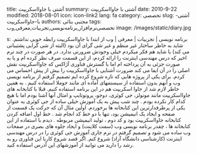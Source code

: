 title: آشتی با جاوااسکریپت
summary: آشتی با جاوااسکریپت
date: 2010-9-22
modified: 2018-08-01
icon:  icon-link2
lang: fa
category: تخصصی
slug: آشتی-با-جاوااسکریپت
authors: مجتبی بنائی
tags: تخصصی‌نرم‌افزار,برنامه‌نویسی,تجربیات,معرفی,وب
image: /images/static/diary.jpg

s: برنامه نویسی | تجربیات | معرفی | وب    از ابتدا با جاوااسکریپت رابطه خوبی نداشتم.  شاید به خاطر ساختار غیر منظم و غیر شی گرای آن بود (البته از شی گرایی پشتیبانی می کند) یا شاید هم فکر میکردم خیلی وجودش ضرورتی ندارد. در هر صورت در چند ترم اخیر که درس مهندسی اینترنت را ارائه کردم، از این قسمت صرف نظر کرده ام و یا به صورت جزئی به آن پرداخته ام اما با گسترش فناوری آژاکس که جاوااسکریپت نقش اصلی را در آن ایفا می کند ضرورت آشنایی با جاوااسکریپت را بیش از پیش احساس می کردم.  برای یکی از پروژه هایی که تازه شروع کرده ایم  تصمیم گرفتم از برنامه نویسی وب و آنهم بدون استفاده از سیستمهای آماده ای مانند جوملا استفاده کنیم . به همین خاطر لازم شد از جاوا اسکریپت هم در این برنامه استفاده کنیم.  قبلا با کتابخانه های جاوااسکریپت مانند موتولز، جی کوئری، دوجو، پروتوتایپ و امثال آنها آشنا بودم اما با هیچ کدام کار نکرده بودم . چند شب پیش به یک آموزش خیلی ساده از جی کوئری به عنوان یکی از پرطرفدارترین این کتابخانه ها برخوردم. اولین مثال آن که حرکت یک قسمت از صفحه و ایجاد یک انیمیشن بود، تنها با دو خط کد انجام شد . خط اول اضافه کردن کتابخانه جاوااسکریپت بود و کد دوم ، تولید انیمیشن مربوطه .  دیدم با استفاده از این کتابخانه ها ، چقدر برنامه نویسی وب (سمت کلاینت) و ایجاد جلوه های بصری در صفحات وب ساده می شود و تصمیم گرفتم در ترم جاری آموزش جی کوئری را در درس مهندسی اینترنت (کارشناسی دانشگاه آزاد) شروع کنم. اگر قصد شروع کاربا این فناوری رو به رشد را دارید می توانید از آموزشهای این آدرس استفاده کنید.